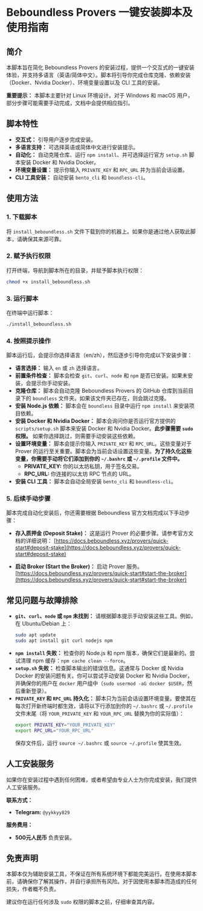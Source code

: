

# Beboundless Provers 一键安装脚本及使用指南

## 简介

本脚本旨在简化 Beboundless Provers 的安装过程，提供一个交互式的一键安装体验，并支持多语言（英语/简体中文）。脚本将引导你完成仓库克隆、依赖安装（Docker、Nvidia Docker）、环境变量设置以及 CLI 工具的安装。

**重要提示：** 本脚本主要针对 Linux 环境设计。对于 Windows 和 macOS 用户，部分步骤可能需要手动完成，文档中会提供相应指引。

## 脚本特性

*   **交互式：** 引导用户逐步完成安装。
*   **多语言支持：** 可选择英语或简体中文进行安装提示。
*   **自动化：** 自动克隆仓库、运行 `npm install`、并可选择运行官方 `setup.sh` 脚本安装 Docker 和 Nvidia Docker。
*   **环境变量设置：** 提示你输入 `PRIVATE_KEY` 和 `RPC_URL` 并为当前会话设置。
*   **CLI 工具安装：** 自动安装 `bento_cli` 和 `boundless-cli`。

## 使用方法

### 1. 下载脚本

将 `install_beboundless.sh` 文件下载到你的机器上。如果你是通过他人获取此脚本，请确保其来源可靠。

### 2. 赋予执行权限

打开终端，导航到脚本所在的目录，并赋予脚本执行权限：

```bash
chmod +x install_beboundless.sh
```

### 3. 运行脚本

在终端中运行脚本：

```bash
./install_beboundless.sh
```

### 4. 按照提示操作

脚本运行后，会提示你选择语言（en/zh），然后逐步引导你完成以下安装步骤：

*   **语言选择：** 输入 `en` 或 `zh` 选择语言。
*   **前置条件检查：** 脚本会检查 `git`、`curl`、`node` 和 `npm` 是否已安装。如果未安装，会提示你手动安装。
*   **克隆仓库：** 脚本会自动克隆 Beboundless Provers 的 GitHub 仓库到当前目录下的 `boundless` 文件夹。如果该文件夹已存在，则会跳过克隆。
*   **安装 Node.js 依赖：** 脚本会在 `boundless` 目录中运行 `npm install` 来安装项目依赖。
*   **安装 Docker 和 Nvidia Docker：** 脚本会询问你是否运行官方提供的 `scripts/setup.sh` 脚本来安装 Docker 和 Nvidia Docker。**此步骤需要 `sudo` 权限。** 如果你选择跳过，则需要手动安装这些依赖。
*   **设置环境变量：** 脚本会提示你输入 `PRIVATE_KEY` 和 `RPC_URL`。这些变量对于 Prover 的运行至关重要。脚本会为当前会话设置这些变量。**为了持久化这些变量，你需要手动将它们添加到你的 `~/.bashrc` 或 `~/.profile` 文件中。**
    *   **PRIVATE_KEY:** 你的以太坊私钥，用于签名交易。
    *   **RPC_URL:** 你连接的以太坊 RPC 节点的 URL。
*   **安装 CLI 工具：** 脚本会自动全局安装 `bento_cli` 和 `boundless-cli`。

### 5. 后续手动步骤

脚本完成自动化安装后，你还需要根据 Beboundless 官方文档完成以下手动步骤：

*   **存入质押金 (Deposit Stake)：** 这是运行 Prover 的必要步骤。请参考官方文档的详细说明：
    [https://docs.beboundless.xyz/provers/quick-start#deposit-stake](https://docs.beboundless.xyz/provers/quick-start#deposit-stake)

*   **启动 Broker (Start the Broker)：** 启动 Prover 服务。
    [https://docs.beboundless.xyz/provers/quick-start#start-the-broker](https://docs.beboundless.xyz/provers/quick-start#start-the-broker)

## 常见问题与故障排除

*   **`git`、`curl`、`node` 或 `npm` 未找到：** 请根据脚本提示手动安装这些工具。例如，在 Ubuntu/Debian 上：
    ```bash
    sudo apt update
    sudo apt install git curl nodejs npm
    ```
*   **`npm install` 失败：** 检查你的 Node.js 和 npm 版本，确保它们是最新的。尝试清理 npm 缓存：`npm cache clean --force`。
*   **`setup.sh` 失败：** 检查脚本输出的错误信息。这通常与 Docker 或 Nvidia Docker 的安装问题有关。你可以尝试手动安装 Docker 和 Nvidia Docker，并确保你的用户在 `docker` 用户组中（`sudo usermod -aG docker $USER`，然后重新登录）。
*   **`PRIVATE_KEY` 和 `RPC_URL` 持久化：** 脚本只为当前会话设置环境变量。要使其在每次打开新终端时都生效，请将以下行添加到你的 `~/.bashrc` 或 `~/.profile` 文件末尾（将 `YOUR_PRIVATE_KEY` 和 `YOUR_RPC_URL` 替换为你的实际值）：
    ```bash
    export PRIVATE_KEY="YOUR_PRIVATE_KEY"
    export RPC_URL="YOUR_RPC_URL"
    ```
    保存文件后，运行 `source ~/.bashrc` 或 `source ~/.profile` 使其生效。

## 人工安装服务

如果你在安装过程中遇到任何困难，或者希望由专业人士为你完成安装，我们提供人工安装服务。

**联系方式：**

*   **Telegram:** `@yykkyy829`

**服务费用：**

*   **500元人民币** 负责安装。

## 免责声明

本脚本仅为辅助安装工具，不保证在所有系统环境下都能完美运行。在使用本脚本前，请确保你了解其操作，并自行承担所有风险。对于因使用本脚本而造成的任何损失，作者概不负责。

建议你在运行任何涉及 `sudo` 权限的脚本之前，仔细审查其内容。
